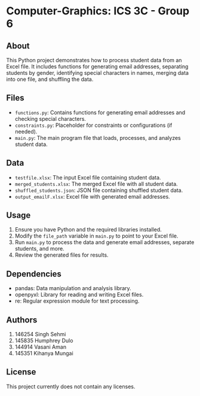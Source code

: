 # Computer-Graphics: ICS 3C - Group 6
## About

This Python project demonstrates how to process student data from an Excel file. It includes functions for generating email addresses, separating students by gender, identifying special characters in names, merging data into one file, and shuffling the data.

## Files

- `functions.py`: Contains functions for generating email addresses and checking special characters.
- `constraints.py`: Placeholder for constraints or configurations (if needed).
- `main.py`: The main program file that loads, processes, and analyzes student data.

## Data

- `testfile.xlsx`: The input Excel file containing student data.
- `merged_students.xlsx`: The merged Excel file with all student data.
- `shuffled_students.json`: JSON file containing shuffled student data.
- `output_emailF.xlsx`: Excel file with generated email addresses.

## Usage

1. Ensure you have Python and the required libraries installed.
2. Modify the `file_path` variable in `main.py` to point to your Excel file.
3. Run `main.py` to process the data and generate email addresses, separate students, and more.
4. Review the generated files for results.

## Dependencies

- pandas: Data manipulation and analysis library.
- openpyxl: Library for reading and writing Excel files.
- re: Regular expression module for text processing.

## Authors

1. 146254 Singh Sehmi
2. 145835 Humphrey Dulo
3. 144914 Vasani Aman
4. 145351 Kihanya Mungai

## License

This project currently does not contain any licenses. 

